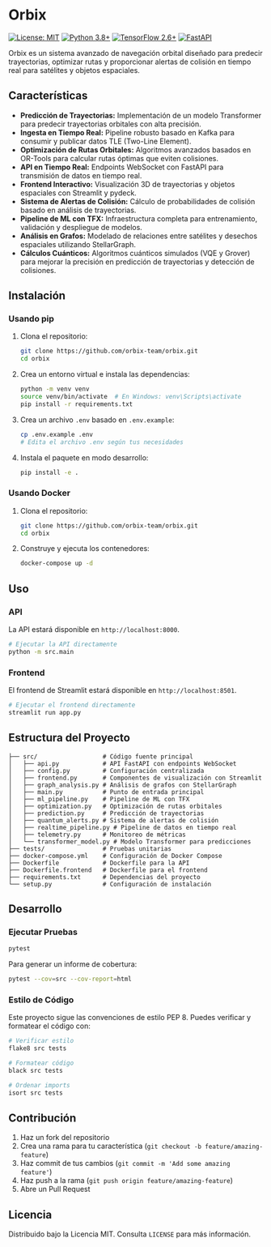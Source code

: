 # Orbix

[![License: MIT](https://img.shields.io/badge/License-MIT-blue.svg)](https://opensource.org/licenses/MIT)
[![Python 3.8+](https://img.shields.io/badge/python-3.8+-blue.svg)](https://www.python.org/downloads/)
[![TensorFlow 2.6+](https://img.shields.io/badge/tensorflow-2.6+-orange.svg)](https://www.tensorflow.org/)
[![FastAPI](https://img.shields.io/badge/FastAPI-0.68.0+-green.svg)](https://fastapi.tiangolo.com/)

Orbix es un sistema avanzado de navegación orbital diseñado para predecir trayectorias, optimizar rutas y proporcionar alertas de colisión en tiempo real para satélites y objetos espaciales.

## Características

- **Predicción de Trayectorias:** Implementación de un modelo Transformer para predecir trayectorias orbitales con alta precisión.
- **Ingesta en Tiempo Real:** Pipeline robusto basado en Kafka para consumir y publicar datos TLE (Two-Line Element).
- **Optimización de Rutas Orbitales:** Algoritmos avanzados basados en OR-Tools para calcular rutas óptimas que eviten colisiones.
- **API en Tiempo Real:** Endpoints WebSocket con FastAPI para transmisión de datos en tiempo real.
- **Frontend Interactivo:** Visualización 3D de trayectorias y objetos espaciales con Streamlit y pydeck.
- **Sistema de Alertas de Colisión:** Cálculo de probabilidades de colisión basado en análisis de trayectorias.
- **Pipeline de ML con TFX:** Infraestructura completa para entrenamiento, validación y despliegue de modelos.
- **Análisis en Grafos:** Modelado de relaciones entre satélites y desechos espaciales utilizando StellarGraph.
- **Cálculos Cuánticos:** Algoritmos cuánticos simulados (VQE y Grover) para mejorar la precisión en predicción de trayectorias y detección de colisiones.

## Instalación

### Usando pip

1. Clona el repositorio:

   ```bash
   git clone https://github.com/orbix-team/orbix.git
   cd orbix
   ```

2. Crea un entorno virtual e instala las dependencias:

   ```bash
   python -m venv venv
   source venv/bin/activate  # En Windows: venv\Scripts\activate
   pip install -r requirements.txt
   ```

3. Crea un archivo `.env` basado en `.env.example`:

   ```bash
   cp .env.example .env
   # Edita el archivo .env según tus necesidades
   ```

4. Instala el paquete en modo desarrollo:

   ```bash
   pip install -e .
   ```

### Usando Docker

1. Clona el repositorio:

   ```bash
   git clone https://github.com/orbix-team/orbix.git
   cd orbix
   ```

2. Construye y ejecuta los contenedores:

   ```bash
   docker-compose up -d
   ```

## Uso

### API

La API estará disponible en `http://localhost:8000`.

```bash
# Ejecutar la API directamente
python -m src.main
```

### Frontend

El frontend de Streamlit estará disponible en `http://localhost:8501`.

```bash
# Ejecutar el frontend directamente
streamlit run app.py
```

## Estructura del Proyecto

```
├── src/                  # Código fuente principal
│   ├── api.py            # API FastAPI con endpoints WebSocket
│   ├── config.py         # Configuración centralizada
│   ├── frontend.py       # Componentes de visualización con Streamlit
│   ├── graph_analysis.py # Análisis de grafos con StellarGraph
│   ├── main.py           # Punto de entrada principal
│   ├── ml_pipeline.py    # Pipeline de ML con TFX
│   ├── optimization.py   # Optimización de rutas orbitales
│   ├── prediction.py     # Predicción de trayectorias
│   ├── quantum_alerts.py # Sistema de alertas de colisión
│   ├── realtime_pipeline.py # Pipeline de datos en tiempo real
│   ├── telemetry.py      # Monitoreo de métricas
│   └── transformer_model.py # Modelo Transformer para predicciones
├── tests/                # Pruebas unitarias
├── docker-compose.yml    # Configuración de Docker Compose
├── Dockerfile            # Dockerfile para la API
├── Dockerfile.frontend   # Dockerfile para el frontend
├── requirements.txt      # Dependencias del proyecto
└── setup.py              # Configuración de instalación
```

## Desarrollo

### Ejecutar Pruebas

```bash
pytest
```

Para generar un informe de cobertura:

```bash
pytest --cov=src --cov-report=html
```

### Estilo de Código

Este proyecto sigue las convenciones de estilo PEP 8. Puedes verificar y formatear el código con:

```bash
# Verificar estilo
flake8 src tests

# Formatear código
black src tests

# Ordenar imports
isort src tests
```

## Contribución

1. Haz un fork del repositorio
2. Crea una rama para tu característica (`git checkout -b feature/amazing-feature`)
3. Haz commit de tus cambios (`git commit -m 'Add some amazing feature'`)
4. Haz push a la rama (`git push origin feature/amazing-feature`)
5. Abre un Pull Request

## Licencia

Distribuido bajo la Licencia MIT. Consulta `LICENSE` para más información.